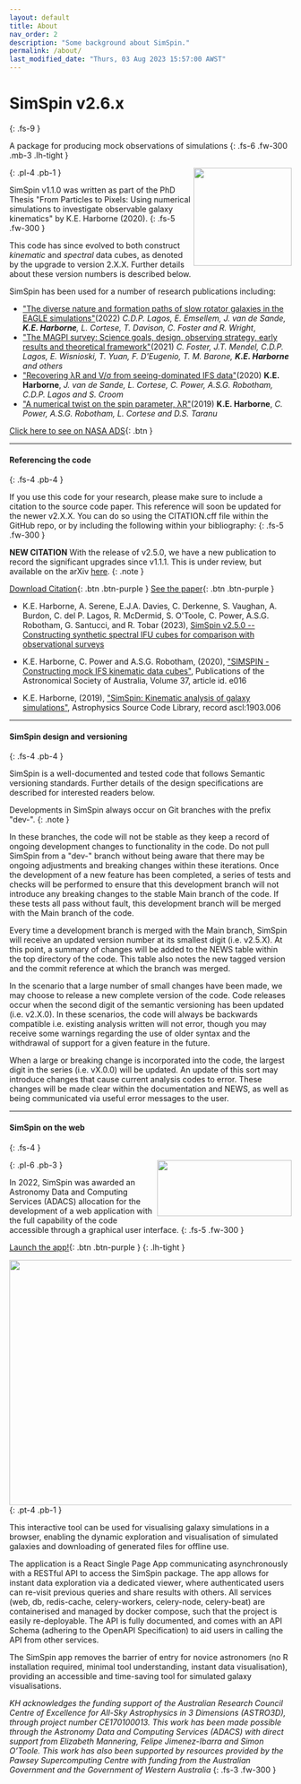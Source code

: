 ```yaml
---
layout: default
title: About
nav_order: 2
description: "Some background about SimSpin."
permalink: /about/
last_modified_date: "Thurs, 03 Aug 2023 15:57:00 AWST"
---
```


# SimSpin v2.6.x
{: .fs-9 }

A package for producing mock observations of simulations
{: .fs-6 .fw-300 .mb-3 .lh-tight }

<img align="right" src="/SimSpin/assets/images/logo.png" width="175" height="175" />
{: .pl-4 .pb-1 } 

SimSpin v1.1.0 was written as part of the PhD Thesis "From Particles to Pixels: Using numerical simulations to investigate observable galaxy kinematics" by K.E. Harborne (2020). 
{: .fs-5 .fw-300 }

This code has since evolved to both construct *kinematic* and *spectral* data cubes, as denoted by the upgrade to version 2.X.X. Further details about these version numbers is described below. 

SimSpin has been used for a number of research publications including:

-  ["The diverse nature and formation paths of slow rotator galaxies in the EAGLE simulations"](https://ui.adsabs.harvard.edu/abs/2022MNRAS.509.4372L/abstract)(2022) *C.D.P. Lagos, E. Emsellem, J. van de Sande, **K.E. Harborne**, L. Cortese, T. Davison, C. Foster and R. Wright*, 
-  ["The MAGPI survey: Science goals, design, observing strategy, early results and theoretical framework"](https://ui.adsabs.harvard.edu/abs/2021PASA...38...31F/abstract)(2021) *C. Foster, J.T. Mendel, C.D.P. Lagos, E. Wisnioski, T. Yuan, F. D'Eugenio, T. M. Barone, **K.E. Harborne** and others* 
-  ["Recovering λR and V/σ from seeing-dominated IFS data"](https://ui.adsabs.harvard.edu/abs/2020MNRAS.497.2018H/abstract)(2020) **K.E. Harborne**, *J. van de Sande, L. Cortese, C. Power, A.S.G. Robotham, C.D.P. Lagos and S. Croom*  
-  ["A numerical twist on the spin parameter, λR"](https://ui.adsabs.harvard.edu/abs/2019MNRAS.483..249H/abstract)(2019) **K.E. Harborne**, *C. Power, A.S.G. Robotham, L. Cortese and D.S. Taranu* 

[Click here to see on NASA ADS](https://ui.adsabs.harvard.edu/abs/2020PASA...37...16H/citations){: .btn }

---

#### Referencing the code
{: .fs-4 .pb-4 } 

If you use this code for your research, please make sure to include a citation to the source code paper. This reference will soon be updated for the newer v2.X.X. You can do so using the CITATION.cff file within the GitHub repo, or by including the following within your bibliography:
{: .fs-5 .fw-300 }

**NEW CITATION** With the release of v2.5.0, we have a new publication to record the significant upgrades since v1.1.1. This is under review, but available on the arXiv [here](https://arxiv.org/abs/2307.02618).
{: .note }

[Download Citation](https://github.com/kateharborne/SimSpin/blob/main/CITATION.cff){: .btn .btn-purple }
[See the paper](https://arxiv.org/abs/2307.02618){: .btn .btn-purple }

- K.E. Harborne,  A. Serene, E.J.A. Davies,  C. Derkenne, S. Vaughan, A. Burdon, C. del P. Lagos,  R. McDermid,  S. O'Toole, C. Power, A.S.G. Robotham, G. Santucci, and R. Tobar (2023), [SimSpin v2.5.0 -- Constructing synthetic spectral IFU cubes for comparison with observational surveys](https://arxiv.org/abs/2307.02618)

-   K.E. Harborne, C. Power and A.S.G. Robotham, (2020), ["SIMSPIN - Constructing mock IFS kinematic data cubes"](https://ui.adsabs.harvard.edu/abs/2020PASA...37...16H/abstract), Publications of the Astronomical Society of Australia, Volume 37, article id. e016

-   K.E. Harborne, (2019), ["SimSpin: Kinematic analysis of galaxy simulations"](https://ui.adsabs.harvard.edu/abs/2019ascl.soft03006H/abstract), Astrophysics Source Code Library, record ascl:1903.006

---
#### SimSpin design and versioning
{: .fs-4 .pb-4 } 

SimSpin is a well-documented and tested code that follows Semantic versioning standards. Further details of the design specifications are described for interested readers below. 

Developments in SimSpin always occur on Git branches with the prefix "dev-". 
{: .note }

In these branches, the code will not be stable as they keep a record of ongoing development changes to functionality in the code. Do not pull SimSpin from a "dev-" branch without being aware that there may be ongoing adjustments and breaking changes within these iterations. Once the development of a new feature has been completed, a series of tests and checks will be performed to ensure that this development branch will not introduce any breaking changes to the stable Main branch of the code. If these tests all pass without fault, this development branch will be merged with the Main branch of the code. 

Every time a development branch is merged with the Main branch, SimSpin will receive an updated version number at its smallest digit (i.e. v2.5.X). At this point, a summary of changes will be added to the NEWS table within the top directory of the code. This table also notes the new tagged version and the commit reference at which the branch was merged.

In the scenario that a large number of small changes have been made, we may choose to release a new complete version of the code. Code releases occur when the second digit of the semantic versioning has been updated (i.e. v2.X.0). In these scenarios, the code will always be backwards compatible i.e. existing analysis written will not error, though you may receive some warnings regarding the use of older syntax and the withdrawal of support for a given feature in the future. 

When a large or breaking change is incorporated into the code, the largest digit in the series (i.e. vX.0.0) will be updated. An update of this sort may introduce changes that cause current analysis codes to error. These changes will be made clear within the documentation and NEWS, as well as being communicated via useful error messages to the user. 

---

#### SimSpin on the web
{: .fs-4 }

<img align="right" src="/SimSpin/assets/images/ADACSlogo_LR.png" width="240" height="100" />
{: .pl-6 .pb-3 } 

In 2022, SimSpin was awarded an Astronomy Data and Computing Services (ADACS) allocation for the development of a web application with the full capability of the code accessible through a graphical user interface. 
{: .fs-5 .fw-300 }

[Launch the app!](https://simspin.datacentral.org.au/app/){: .btn .btn-purple }
{: .lh-tight }

<img align="centre" src="/SimSpin/assets/images/simspin_webapp.png" width="600" height="438" />
{: .pt-4 .pb-1 } 

This interactive tool can be used for visualising galaxy simulations in a browser, enabling the dynamic exploration and visualisation of simulated galaxies and downloading of generated files for offline use.

The application is a React Single Page App communicating asynchronously with a RESTful API to access the SimSpin package. The app allows for instant data exploration via a dedicated viewer, where authenticated users can re-visit previous queries and share results with others. All services (web, db, redis-cache, celery-workers, celery-node, celery-beat) are containerised and managed by docker compose, such that the project is easily re-deployable. The API is fully documented, and comes with an API Schema (adhering to the OpenAPI Specification) to aid users in calling the API from other services.

The SimSpin app removes the barrier of entry for novice astronomers (no R installation required, minimal tool understanding, instant data visualisation), providing an accessible and time-saving tool for simulated galaxy visualisations. 


*KH acknowledges the funding support of the Australian Research Council Centre of Excellence for All-Sky Astrophysics in 3 Dimensions (ASTRO3D), through project number CE170100013. This work has been made possible through the Astronomy Data and Computing Services (ADACS) with direct support from Elizabeth Mannering, Felipe Jimenez-Ibarra and Simon O’Toole. This work has also been supported by resources provided by the Pawsey Supercomputing Centre with funding from the Australian Government and the Government of Western Australia*
{: .fs-3 .fw-300 }